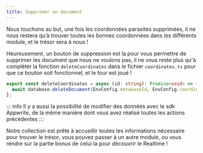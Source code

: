```yaml
---
title: Supprimer un document
---
```


<Hero
    title="Enlevons les mauvais document"
    image="/assets/workshop/database/forest.jpg"
    description="Ça y est, on peut enfin voir ce que contient notre collection, et maintenant il y a sûrement des données qui ne nous intéresse pas et qui fausserai notre chasse vers notre objectif, le trésor"
/>

Nous touchons au but, une fois les coordonnées parasites supprimées, il ne nous restera qu’à trouver toutes les bonnes coordonnées dans les différents module, et le trésor sera à nous !

Heureusement, un bouton de suppression est la pour vous permettre de supprimer les document que nous ne voulons pas, il ne vous reste plus qu'à compléter la fonction `deleteCoordinates` dans le fichier `coordinates.ts` pour que ce bouton soit fonctionnel, et le tour est joué !

<Solution>

```ts
export const deleteCoordinates = async (id: string): Promise<void> => {
  await database.deleteDocument(EnvConfig.databaseId, EnvConfig.coordinatesCollectionId, id);
};
```

</Solution>

::: info
Il y a aussi la possibilité de modifier des données avec le sdk Appwrite, de la même manière dont vous avez réalisé toutes les actions précédentes
:::

Notre collection est prête à accueillir toutes les informations nécessaire pour trouver le trésor, vous pouvez passer à un autre module, ou vous rendre sur la partie bonus de celui la pour découvrir le Realtime !
